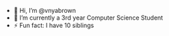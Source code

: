 - 👋 Hi, I’m @vnyabrown
- 🌱 I’m currently a 3rd year Computer Science Student
- ⚡ Fun fact: I have 10 siblings

<!---
vnyabrown/vnyabrown is a ✨ special ✨ repository because its `README.md` (this file) appears on your GitHub profile.
You can click the Preview link to take a look at your changes.
--->
